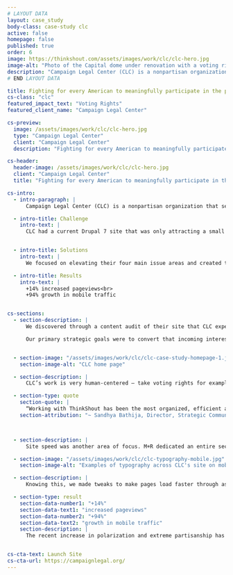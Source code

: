```yaml
---
# LAYOUT DATA
layout: case_study
body-class: case-study clc
active: false
homepage: false
published: true
order: 6
image: https://thinkshout.com/assets/images/work/clc/clc-hero.jpg
image-alt: "Photo of the Capital dome under renovation with a voting rights sign in the foreground"
description: "Campaign Legal Center (CLC) is a nonpartisan organization that seeks to protect our democracy by fighting for the right of all Americans to participate in our political process."
# END LAYOUT DATA

title: Fighting for every American to meaningfully participate in the political process
cs-class: "clc"
featured_impact_text: "Voting Rights"
featured_client_name: "Campaign Legal Center"

cs-preview:
  image: /assets/images/work/clc/clc-hero.jpg
  type: "Campaign Legal Center"
  client: "Campaign Legal Center"
  description: "Fighting for every American to meaningfully participate in the political process."

cs-header:
  header-image: /assets/images/work/clc/clc-hero.jpg
  client: "Campaign Legal Center"
  title: "Fighting for every American to meaningfully participate in the political process."

cs-intro:
  - intro-paragraph: |
      Campaign Legal Center (CLC) is a nonpartisan organization that seeks to protect our democracy by fighting for the right of all Americans to participate in our political process. They work to protect voting rights, ensure fair elections, and fight for campaign finance reform. They do this by working with legislators to craft laws, demanding enforcement of election laws and regulations, and by litigating when necessary.

  - intro-title: Challenge
    intro-text: |
      CLC had a current Drupal 7 site that was only attracting a small audience (lawyers and researchers). Their insider approach to their content meant it was framed in parallel to their organizational structure. They needed to connect their professional clout to the stories that win over readers who come across the site for the first time.


  - intro-title: Solutions
    intro-text: |
      We focused on elevating their four main issue areas and created timely, rich media that is responsive to issues and stories of the day. Along those same lines, we designed content-specific calls to action tied to traffic spikes from news stories aimed at converting that traffic into larger and more diverse constituency.

  - intro-title: Results
    intro-text: |
      +14% increased pageviews<br>
      +94% growth in mobile traffic


cs-sections:
  - section-description: |
      We discovered through a content audit of their site that CLC experienced dramatic pageview spikes to articles and press releases that had been shared by influencers, but those spikes didn’t translate into engagement, leading to a missed opportunity to cultivate long-term relationships with visitors.

      Our primary strategic goals were to convert that incoming interest into loyalty, and use those relationships to influence lawmakers and shape the narrative around participation in the democratic process.


  - section-image: "/assets/images/work/clc/clc-case-study-homepage-1.jpg"
    section-image-alt: "CLC home page"

  - section-description: |
      CLC’s work is very human-centered — take voting rights for example. Voting is so core to the democratic process. It’s an incredibly personal action, and one that strikes an emotional chord with many people no matter what side of the aisle you’re on. The old site was virtually faceless, which didn’t fit the on-the-ground work CLC does, making it difficult for visitors to truly connect with the work.

  - section-type: quote
    section-quote: |
      “Working with ThinkShout has been the most organized, efficient and thoughtful experience I have ever had with a vendor. We are so excited about our new site! ”
    section-attribution: "~ Sandhya Bathija, Director, Strategic Communications"



  - section-description: |
      Site speed was another area of focus. M+R dedicated an entire section of their [2018 Benchmarks study](https://mrbenchmarks.com/#!/speed) to site speed, saying that “a one-second delay in page load time can lead to an 11% decrease in traffic, and significantly fewer conversions.” A drop in traffic like that isn’t something to gamble with if you’re a nonprofit dependent upon conversions.

  - section-image: "/assets/images/work/clc/clc-typography-mobile.jpg"
    section-image-alt: "Examples of typography across CLC's site on mobile screens"

  - section-description: |
      Knowing this, we made tweaks to make pages load faster through asynchronous loading of some items, using every caching option available to us–including Pantheon’s advanced page cache. We also made sure all images were scaled to a reasonable size. Conducting basic load testing ensured that CLC can handle a large amount of traffic, which is vital when they’re mentioned in the news or receive national coverage.

  - section-type: result
    section-data-number1: "+14%"
    section-data-text1: "increased pageviews"
    section-data-number2: "+94%"
    section-data-text2: "growth in mobile traffic"
    section-description: |
      The recent increase in polarization and extreme partisanship has made CLC’s work more relevant than ever. Work that as recently as a few years ago might have remained the specialized focus of researchers and legal minds is now must-read content for people on any side of the aisle. The launch of their beautiful, engaging new site has paid immediate dividends with increased time on site and pages per visit, which is a trend we expect to see increase as their newsworthy stories — on everything from Supreme Court gerrymandering cases to government ethics and campaign finance — reach a broader audience across every channel.


cs-cta-text: Launch Site
cs-cta-url: https://campaignlegal.org/
---
```

